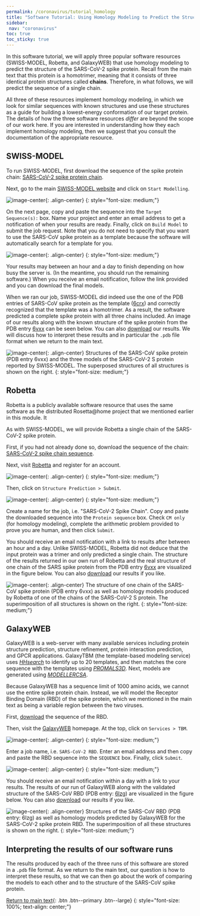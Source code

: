 ```yaml
---
permalink: /coronavirus/tutorial_homology
title: "Software Tutorial: Using Homology Modeling to Predict the Structure of the SARS-CoV-2 Spike Protein"
sidebar:
 nav: "coronavirus"
toc: true
toc_sticky: true
---
```


In this software tutorial, we will apply three popular software resources (SWISS-MODEL, Robetta, and GalaxyWEB) that use homology modeling to predict the structure of the SARS-CoV-2 spike protein. Recall from the main text that this protein is a homotrimer, meaning that it consists of three identical protein structures called **chains**. Therefore, in what follows, we will predict the sequence of a single chain.

All three of these resources implement homology modeling,  in which we look for similar sequences with known structures and use these structures as a guide for building a lowest-energy conformation of our target protein. The details of how the three software resources *differ* are beyond the scope of our work here. If you are interested in understanding how they each implement homology modeling, then we suggest that you consult the documentation of the appropriate resource.

## SWISS-MODEL
To run SWISS-MODEL, first download the sequence of the spike protein chain: <a href="/multiscale_biological_modeling/_pages/coronavirus/files/CoV2SpikeProteinSeq.txt" download>SARS-CoV-2 spike protein chain</a>.

Next, go to the main <a href="https://swissmodel.expasy.org/" target="_blank">SWISS-MODEL website</a> and click on `Start Modelling`.

![image-center](../assets/images/SWISS1.png){: .align-center}
{: style="font-size: medium;"}

On the next page, copy and paste the sequence into the `Target Sequence(s):` box. Name your project and enter an email address to get a notification of when your results are ready. Finally, click on `Build Model` to submit the job request. Note that you do not need to specify that you want to use the SARS-CoV spike protein as a template because the software will automatically search for a template for you.

![image-center](../assets/images/SWISS2.png){: .align-center}
{: style="font-size: medium;"}

Your results may between an hour and a day to finish depending on how busy the server is. (In the meantime, you should run the remaining software.) When you receive an email notification, follow the link provided and you can download the final models.

When we ran our job, SWISS-MODEL did indeed use the one of the PDB entries of SARS-CoV spike protein as the template (<a href="https://www.rcsb.org/structure/6CRX" target="_blank">6crx</a>) and correctly recognized that the template was a homotrimer. As a result, the software predicted a complete spike protein with all three chains included. An image of our results along with the known structure of the spike protein from the PDB entry <a href="http://www.rcsb.org/structure/6VXX" target="_blank">6vxx</a> can be seen below. You can also <a href="../_pages/coronavirus/files/SWISS_Model.zip" download>download</a> our results. We will discuss how to interpret these results and in particular the `.pdb` file format when we return to the main text.

![image-center](../assets/images/SWISSResults.png){: .align-center}
Structures of the SARS-CoV spike protein (PDB entry 6vxx) and the three models of the SARS-CoV-2 S protein reported by SWISS-MODEL. The superposed structures of all structures is shown on the right.
{: style="font-size: medium;"}

## Robetta
Robetta is a publicly available software resource that uses the same software as the distributed Rosetta@home project that we mentioned earlier in this module. It

As with SWISS-MODEL, we will provide Robetta a single chain of the SARS-CoV-2 spike protein.

First, if you had not already done so, download the sequence of the chain: <a href="/multiscale_biological_modeling/_pages/coronavirus/files/CoV2SpikeProteinSeq.txt" download>SARS-CoV-2 spike chain sequence</a>.

Next, visit <a href="https://robetta.bakerlab.org/" target="_blank">Robetta</a> and register for an account.

![image-center](../assets/images/Robetta1.png){: .align-center}
{: style="font-size: medium;"}

Then, click on `Structure Prediction > Submit`.

![image-center](../assets/images/Robetta2.png){: .align-center}
{: style="font-size: medium;"}

Create a name for the job, i.e. "SARS-CoV-2 Spike Chain". Copy and paste the downloaded sequence into the `Protein sequence` box. Check `CM only` (for homology modeling), complete the arithmetic problem provided to prove you are human, and then click `Submit`.

You should receive an email notification with a link to results after between an hour and a day. Unlike SWISS-MODEL, Robetta did not deduce that the input protein was a trimer and only predicted a single chain. The structure of the results returned in our own run of Robetta and the real structure of one chain of the SARS spike protein from the PDB entry <a href="http://www.rcsb.org/structure/6VXX" target="_blank">6vxx</a> are visualized in the figure below. You can also <a href="../_pages/coronavirus/files/Robetta_Model.zip" download>download</a> our results if you like.

![image-center](../assets/images/RobettaResults.png){: .align-center}
The structure of one chain of the SARS-CoV spike protein (PDB entry 6vxx) as well as homology models produced by Robetta of one of the chains of the SARS-CoV-2 S protein. The superimposition of all structures is shown on the right.
{: style="font-size: medium;"}

## GalaxyWEB
GalaxyWEB is a web-server with many available services including protein structure prediction, structure refinement, protein interaction prediction, and GPCR applications. GalaxyTBM (the template-based modeling service) uses *<a href="https://bmcbioinformatics.biomedcentral.com/articles/10.1186/s12859-019-3019-7" target="_blank">HHsearch</a>* to identify up to 20 templates, and then matches the core sequence with the templates using *<a href="http://prodata.swmed.edu/promals3d/info/promals3d_help.html" target="_blank">PROMALS3D</a>*. Next, models are generated using *<a href="https://pubmed.ncbi.nlm.nih.gov/19089941/" target="_blank">MODELLERCSA</a>*.

Because GalaxyWEB has a sequence limit of 1000 amino acids, we cannot use the entire spike protein chain. Instead, we will model the Receptor Binding Domain (RBD) of the spike protein, which we mentioned in the main text as being a variable region between the two viruses.

First, <a href="/multiscale_biological_modeling/_pages/coronavirus/files/CoV2SpikeRBDSeq.txt" download>download</a> the sequence of the RBD.

Then, visit the <a href="http://galaxy.seoklab.org/" target="_blank">GalaxyWEB</a> homepage. At the top, click on `Services > TBM`.

![image-center](../assets/images/Galaxy1.png){: .align-center}
{: style="font-size: medium;"}

Enter a job name, i.e. `SARS-CoV-2 RBD`. Enter an email address and then copy and paste the RBD sequence into the `SEQUENCE` box. Finally, click `Submit`.

![image-center](../assets/images/Galaxy2.png){: .align-center}
{: style="font-size: medium;"}

You should receive an email notification within a day with a link to your results. The results of our run of GalaxyWEB along with the validated structure of the SARS-CoV RBD (PDB entry: <a href="http://www.rcsb.org/structure/6LZG" target="_blank">6lzg</a>) are visualized in the figure below. You can also <a href="../_pages/coronavirus/files/GalaxyWEB_Models.zip" download>download</a> our results if you like.

![image-center](../assets/images/GalaxyResults.png){: .align-center}
Structures of the SARS-CoV RBD (PDB entry: 6lzg) as well as homology models predicted by GalaxyWEB for the SARS-CoV-2 spike protein RBD. The superimposition of all these structures is shown on the right.
{: style="font-size: medium;"}

## Interpreting the results of our software runs

The results produced by each of the three runs of this software are stored in a `.pdb` file format. As we return to the main text, our question is how to interpret these results, so that we can then go about the work of comparing the models to each other and to the structure of the SARS-CoV spike protein.  

[Return to main text](homology#applying-homology-modeling-to-sars-cov-2){: .btn .btn--primary .btn--large}
{: style="font-size: 100%; text-align: center;"}
